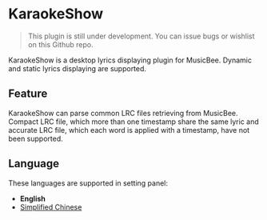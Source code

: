 # KaraokeShow

>This plugin is still under development. You can issue bugs or wishlist on this Github repo.

KaraokeShow is a desktop lyrics displaying plugin for MusicBee. Dynamic and static lyrics displaying are supported. 

## Feature

KaraokeShow can parse common LRC files retrieving from MusicBee. Compact LRC file, which more than one timestamp share the same lyric and accurate LRC file, which each word is applied with a timestamp, have not been supported.

## Language

These languages are supported in setting panel:

* **English**
* [Simplified Chinese](./README.zh-Hans.md)